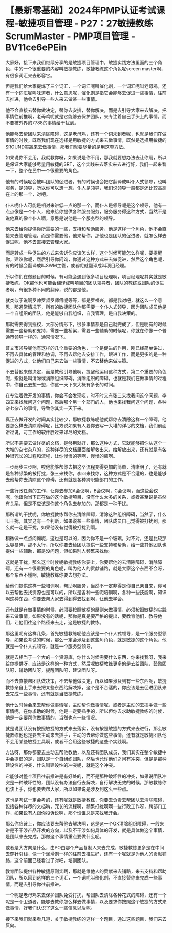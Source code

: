 # 【最新零基础】2024年PMP认证考试课程-敏捷项目管理 - P27：27敏捷教练ScrumMaster - PMP项目管理 - BV11ce6ePEin

大家好，接下来我们继续分享的是敏捷项目管理中，敏捷实践方法里面的三个角色，中的一个很重要的内容叫敏捷教练，敏捷教练这个角色呢screen master啊，有很多词汇来去形容它。

但是我们给大家提炼了三个词汇，一个词汇呢叫催化剂，一个词汇呢叫老母鸡，还有一个词汇呢叫味道者，什么意思呢，催化剂是指它会能够去促进一些事情，往前去推进，他会去引导一些人来去做某一些事情。

他不会直接去替你做决定，替你去安排，替你解决，而是去引导大家来去解决，把事情往前推啊，老母鸡呢就是它能够去保护团队，来专注着自己手头上的事情，而不要被外界的7788的事情给干扰到。

他能够去帮团队来清除障碍，这是老母鸡，还有一个词未到者呢，也就是我们在做事情的时候，既然我们现在选择是用敏捷的方式来去做事情，既然是选择用敏捷的SROUND实践来去做事情，那我们就要尽量的是用这套方法。

如果说你不会用，我就教你呀，如果说是你不用，那我就要想办法去让你用，所以是保证大家能够尽量用敏捷的SRT，这个实践来去落实来去进行好，我们一起来看一下，整个在民中一个很重要的角色。

他有的时候呢会被叫团队的促进者，有的时候也会把它翻译成叫仆人式领导，也叫服务，是领导，所以你可以想一想，仆人是领导，我们说领导一般都是还比较高高在上的那一个，对吧。

仆人呢仆人可能是相对来讲低一点的那一个，而仆人是领导呢是这个领导，他有一点点像是一个仆人，他来给你提供各种服务服务，服务服务得这种方式，当然不是说他真的像个仆人啊，意思是说他是一个服务型的领导。

他来去给你提供你所需要的一些，支持和帮助服务，他是这样一个角色，他不会直接来去管理管理，而是你需要他，他来帮你，那他也是团队的促进者，就怎么样去促进呢，他不去直接去管理大家。

而是转成一种促进的方式来告诉你应该怎么样，这个时候可能怎么样呢，要提醒你，建议你呃，然后引导你问询，你通过这种方式来去做促进，然后这个角色呢，有的时候会翻译成叫SWM主管，或者呢就翻译成叫项目经理。

所以你们在做题目的时候，有可能会遇到很多项目经理啊，项目经理呢其实就是敏捷教练，OK那他也可能会翻译成叫项目的团队领导者，团队的教练或团队的促进者啊，有很多种不同的翻译，说的都是他。

就类似于说啊罗帅罗叔罗师傅呃等等，都是罗福兴，都是我对吧，就这么一个意思，那通常情况下，所有的敏捷团队他都需要一个仆人式领导，因为团队成员他是一个自组织的团队，他是能够自我组织，自我管理，是自我决策的。

那就需要得到授权，大部分情形下，很多事情都是自己就完成了，但是呢有的时候需要一些帮助和支持，需要一些桥梁，需要一些辅助的时候呢，你就在你像一个普通市领导一样的，通常情况下。

普文市领导呢他有这样的几个重要的角色，一个是促进的作用，刚已经简单讲过，不再去具体的管理和协调，不再去帮他去安排工作，跟进工作，而是更多的是一种促进的方式，让他们自己来去做一些事情，不去替他来做决策。

不去替他来做决定，而是教他引导他啊，提醒他运用这种方式，第二个重要的角色呢，指就是叫清除或消除组织障碍，消除组织的障碍，也就是我们在做事情的过程中，你自己去想一想，你这一天下来大概有多长的时间。

在专注着做开发的事情，你会不会发现哎，时不时又有张三来找我问这个问题，李四又来找我问这个问题，然后那个另一个部门的人，他也来找我问这个问题，各种杂七杂八的事情，导致你其实一天下来。

真正去做开发的时间其实比较少，那敏捷教练呢他就帮你去清除这样一个障碍，他要怎么样去清除障碍呢，比方说如果有人要你去写一大堆的详尽的文档，我们前面讲过说，可工作的软件胜过来详尽的文档。

所以不需要去做详尽的文档，是够用就好，那么这种方式，它就能够把你从这个一大堆的杂七杂八的，这种详尽的文档里面给解救出来，给解放出来，还有就是有各种很冗长的过程和流程，让你慢慢的等啊，慢慢的熬啊。

一步两步三步啊，唉他能够帮你去把这个流程变得更加的简单，清晰明了，还有就是各种频繁的被打扰，张三来找你，李四来找你，这种方式是不合适的，也是能够去他帮你去清除这个障碍，还有就是各种跨职能部门的工作。

一些行政任务的工作，让你去参加A会议啊，B会议啊，C会议啊，而这些会议呢，他跟你当下正在做的这个敏捷项目，没有什么太多的关系，或者甚至说是虽然有关系，但是不应该是你这个角色去参加的，那都是一种干扰。

那所谓的干扰呢，你敏捷教练帮你去清除障碍，清除这种组织障碍，当然了，什么叫干扰，其实这有一个判断，如果说某一些事情，团队成员自己觉得被打扰到，那么就一定是干扰，如果他没有觉得被打扰到啊。

稍微做一点点问询呢，这也是可以的，因为你不是一个玻璃，对不对，还是比较那么容易碎，那不太行，所以你要去给团队提供一些支持和帮助，给一些其他团队也提供一些辅助，都是没问题，但如果别人频繁来找你。

这就是干扰，那么这个时候呢敏捷教练你要上，你要帮他的去清除障碍，消除障碍，还有一个很重要的角色呢，叫为他人的贡献铺路，就是大家这个东西不会呀，那个东西不懂啊，敏捷教练你要去想办法。

给他们提供这样一些培训啊，帮助啊服务，当然不一定非得是你自己亲自来，你可以去帮他去找资源也是可以的，所以是各种一些呃培训啊，各种一些技能啊，知识啊这种东西，你要去帮大家去得到得去找到啊，让他去学会。

还有就是在做事情的时候，必须要按照敏捷的原则来做事情，必须按照敏捷的实践来去做事情，如果没有的话呢，那你是真是要严格的提出，要教育他们，教导他们，让他们往这个路径来去走，这是敏捷的教练。

那这里呢有这样几条，首先敏捷教练呢他应该是一个仆人式领导，是一个服务型领导，如果说考试的时候，那么一定会涉及到这些角角色，就是敏捷的这个角色，他就是一个仆人式领导，就是一个服务型领导。

就是去相当于一个大的一个资源库，你什么时候需要什么东西，你来找我呀，我来给你提供呀，应该是这样的一种方式，然后呢敏捷教练更多的是去给团队，鼓励团队呀，辅助团队呀，提醒团队呀，建议团队呀。

而不去直接帮团队做决策，不去帮他做决定，所以如果涉及到有一些东西呃，敏捷教练亲自上手来去把某些东西给解决掉，这个是不合适的，你应该是去促进团队来去完成一些事情，还有就是当敏捷教练。

他什么时候会来去帮你做事情呢，主动帮你做事情呢，或者是主动的去插手做一些事情呢，在你求助的时候，他是一定要插手的，所以但你去求助敏捷教练的时候，他是一定要帮你做事情的，当然也有一些情况。

就是说团队没有按照敏捷的方式来去落实，没有按照敏捷的方式来去进行，那么敏捷教练他也是要去主动来去插手，主动的去帮你做这些事情，还有就是敏捷团队他不会用某些敏捷工具啊，或者不会用这些敏捷的这些个实践啊。

方法呀，那你都要去主动去帮他教他，以及还有团队成员，我们其实在整个敏捷中中会提倡的是，团队是一个自组织团队，然后也允许他们之间有冲突，但是是那种建设性的冲突，什么叫建设性的冲突呢，就是这个冲突。

它能够对整个项目往前推进是有好处的，而不是那种破坏性的冲突，如果说团队冲突是一种破坏性的，团队没有办法自行去解决，自行解决无效的时候，那敏教练你也该上手，你也要去帮大家，所以如果说是涉及到这么一些点。

这也是考试一定会考的，还有呢就是敏捷教练，你要去负责去帮团队去清除障碍，包括各种详尽的文档呐，冗长的流程啊，频繁打扰啊啊一些行政工作呀，跨部门工作，如果说有人跟你投诉说啊，那个谁谁总是来找我开会。

那么你应该上，你应该要去帮他去解决啊，这是这一个OK清除组织障碍，一般来讲是不干涉产品开发的方向，以及不干涉如何具体的开发，就是具体做这个事情，是团队来去完成，那做这个事情重点要做什么呃。

或者是大方向是什么，由PO由那个产品复制人来去完成，敏捷教练更多是在中间去穿针引线，像一个润滑剂一样的往前去推进好，还有一个呢就是为他人的贡献铺路，这个前面已经看过了对吧，培训团队。

教育团队提供各种敏捷原则实践，那就是维他人的贡献来去铺路，来去支持和帮助团队，所以回到这样的三个词汇，一个词呢叫催化剂，不直接替你来完成一些事情，而是去引导你往前推进。

一个呢是老母鸡来去保护团队免受打扰，帮团队去清除各种花式的障碍，还有一个呢是一个卫道者，能够去教你怎么样去做事情，以及要求你按照这个敏捷的方式来做事情，好我们认识了这么一些信息以后呢。

接下来我们就来看几道，关于敏捷教练的这样一个题目，通过这些题目，我们来去反向。